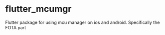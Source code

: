 # flutter_mcumgr
Flutter package for using mcu manager on ios and android. Specifically the FOTA part

